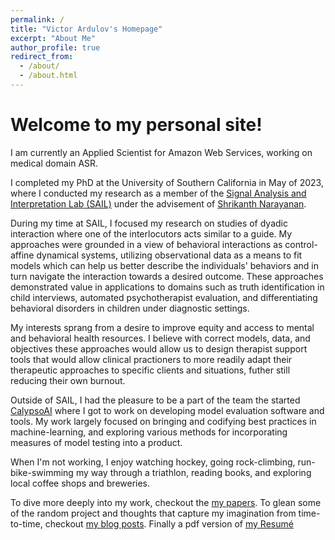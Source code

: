 ```yaml
---
permalink: /
title: "Victor Ardulov's Homepage"
excerpt: "About Me"
author_profile: true
redirect_from:
  - /about/
  - /about.html
---
```


Welcome to my personal site!
======

I am currently an Applied Scientist for Amazon Web Services, working on medical domain ASR.

I completed my PhD at the University of Southern California in May of 2023, where I conducted my research as a member of
the [Signal Analysis and Interpretation Lab (SAIL)](https://sail.usc.edu) under the advisement of 
[Shrikanth Narayanan](https://sail.usc.edu/people/shri.html).

During my time at SAIL, I focused my research on studies of dyadic interaction where one of the interlocutors acts
similar to a guide. My approaches were grounded in a view of behavioral interactions as control-affine dynamical
systems, utilizing observational data as a means to fit models which can help us better describe the individuals' behaviors
and in turn navigate the interaction towards a desired outcome. These approaches demonstrated value in applications
to domains such as truth identification in child interviews, automated psychotherapist evaluation, and differentiating 
behavioral disorders in children under diagnostic settings.

My interests sprang from a desire to improve equity and access to mental and behavioral health resources. I believe with
correct models, data, and objectives these approaches would allow us to design therapist support tools that would allow 
clinical practioners to more readily adapt their therapeutic approaches to specific clients and situations, futher still
reducing their own burnout.

Outside of SAIL, I had the pleasure to be a part of the team the started [CalypsoAI](https://calypsoai.com) where I got 
to work on developing model evaluation software and tools. My work largely focused on bringing and codifying best practices
in machine-learning, and exploring various methods for incorporating measures of model testing into a product.

When I'm not working, I enjoy watching hockey, going rock-climbing, run-bike-swimming my way through a triathlon, reading
books, and exploring local coffee shops and breweries.

To dive more deeply into my work, checkout the [my papers](./publications.md). To glean some of the random project and 
thoughts that capture my imagination from time-to-time, checkout [my blog posts](./year-archive.html). Finally a pdf 
version of [my Resumé](../files/Victor_Ardulov_Resume_Spring2022.pdf)



